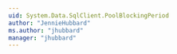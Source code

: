 ```yaml
---
uid: System.Data.SqlClient.PoolBlockingPeriod
author: "JennieHubbard"
ms.author: "jhubbard"
manager: "jhubbard"
---
```

